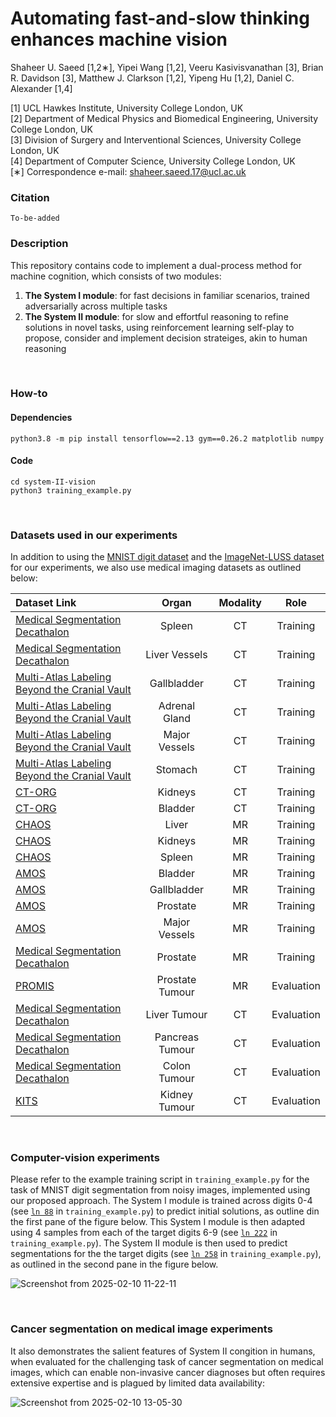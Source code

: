 # Automating fast-and-slow thinking enhances machine vision

Shaheer U. Saeed [1,2∗], Yipei Wang [1,2], Veeru Kasivisvanathan [3], Brian R. Davidson [3], Matthew J. Clarkson [1,2], Yipeng Hu [1,2], Daniel C. Alexander [1,4]

[1] UCL Hawkes Institute, University College London, UK <br/>
[2] Department of Medical Physics and Biomedical Engineering, University College London, UK <br/>
[3] Division of Surgery and Interventional Sciences, University College London, UK <br/>
[4] Department of Computer Science, University College London, UK <br/>
[∗] Correspondence e-mail: shaheer.saeed.17@ucl.ac.uk <br/>

### Citation

```
To-be-added
```

### Description

This repository contains code to implement a dual-process method for machine cognition, which consists of two modules: 

1) **The System I module**: for fast decisions in familiar scenarios, trained adversarially across multiple tasks
2) **The System II module**: for slow and effortful reasoning to refine solutions in novel tasks, using reinforcement learning self-play to propose, consider and implement decision strateiges, akin to human reasoning

<br/>

### How-to

#### Dependencies
```
python3.8 -m pip install tensorflow==2.13 gym==0.26.2 matplotlib numpy
```

#### Code
```
cd system-II-vision
python3 training_example.py
```

<br/>


### Datasets used in our experiments

In addition to using the [MNIST digit dataset](https://www.tensorflow.org/datasets/catalog/mnist) and the [ImageNet-LUSS dataset](https://github.com/LUSSeg/ImageNet-S) for our experiments, we also use medical imaging datasets as outlined below:

| Dataset Link           | Organ    | Modality | Role |
| :---------------- | :------: | :----:   | :----: |
| [Medical Segmentation Decathalon](http://medicaldecathlon.com/)  |   Spleen   | CT | Training |
| [Medical Segmentation Decathalon](http://medicaldecathlon.com/)  |   Liver Vessels   | CT | Training |
| [Multi-Atlas Labeling Beyond the Cranial Vault](https://www.synapse.org/Synapse:syn3193805/wiki/89480)  |   Gallbladder   | CT | Training |
| [Multi-Atlas Labeling Beyond the Cranial Vault](https://www.synapse.org/Synapse:syn3193805/wiki/89480)  |   Adrenal Gland   | CT | Training |
| [Multi-Atlas Labeling Beyond the Cranial Vault](https://www.synapse.org/Synapse:syn3193805/wiki/89480)  |   Major Vessels   | CT | Training |
| [Multi-Atlas Labeling Beyond the Cranial Vault](https://www.synapse.org/Synapse:syn3193805/wiki/89480)  |   Stomach   | CT | Training |
| [CT-ORG](https://www.cancerimagingarchive.net/collection/ct-org/)  |   Kidneys   | CT | Training |
| [CT-ORG](https://www.cancerimagingarchive.net/collection/ct-org/)  |   Bladder   | CT | Training |
| [CHAOS](https://chaos.grand-challenge.org/)  |   Liver   | MR | Training |
| [CHAOS](https://chaos.grand-challenge.org/)  |   Kidneys   | MR | Training |
| [CHAOS](https://chaos.grand-challenge.org/)  |   Spleen   | MR | Training |
| [AMOS](https://amos22.grand-challenge.org/)  |   Bladder   | MR | Training |
| [AMOS](https://amos22.grand-challenge.org/)  |   Gallbladder   | MR | Training |
| [AMOS](https://amos22.grand-challenge.org/)  |   Prostate   | MR | Training |
| [AMOS](https://amos22.grand-challenge.org/)  |   Major Vessels   | MR | Training |
| [Medical Segmentation Decathalon](http://medicaldecathlon.com/)  |   Prostate   | MR | Training |
| [PROMIS](https://www.thelancet.com/journals/lancet/article/PIIS0140-6736(16)32401-1/fulltext)  |   Prostate Tumour   | MR | Evaluation |
| [Medical Segmentation Decathalon](http://medicaldecathlon.com/)  |   Liver Tumour   | CT | Evaluation |
| [Medical Segmentation Decathalon](http://medicaldecathlon.com/)  |   Pancreas Tumour   | CT | Evaluation |
| [Medical Segmentation Decathalon](http://medicaldecathlon.com/)  |   Colon Tumour   | CT | Evaluation |
| [KITS](https://kits-challenge.org/kits23/)  |   Kidney Tumour   | CT | Evaluation |


<br/>

### Computer-vision experiments

Please refer to the example training script in `training_example.py` for the task of MNIST digit segmentation from noisy images, implemented using our proposed approach. The System I module is trained across digits 0-4 (see [`ln 88`](training_example.py#L88) in `training_example.py`) to predict initial solutions, as outline din the first pane of the figure below. This System I module is then adapted using 4 samples from each of the target digits 6-9 (see [`ln 222`](training_example.py#L222) in `training_example.py`). The System II module is then used to predict segmentations for the the target digits (see [`ln 258`](training_example.py#L258) in `training_example.py`), as outlined in the second pane in the figure below.

![Screenshot from 2025-02-10 11-22-11](https://github.com/user-attachments/assets/9fb4e29f-7ec3-41a2-a7af-4f02cf3a53b1)

<br/>

### Cancer segmentation on medical image experiments

It also demonstrates the salient features of System II congition in humans, when evaluated for the challenging task of cancer segmentation on medical images, which can enable non-invasive cancer diagnoses but often requires extensive expertise and is plagued by limited data availability:

![Screenshot from 2025-02-10 13-05-30](https://github.com/user-attachments/assets/a909a443-a69e-4cb9-8249-a4fd7e7a4f3e)


